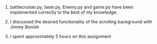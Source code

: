 1. battlecruiser.py, laser.py, Enemy.py and game.py have been implemented 
   correctly to the best of my knowledge.

2. I discussed the desired functionality of the scrolling background with 
   Jimmy Bonish

3. I spent approximately 5 hours on this assignment
